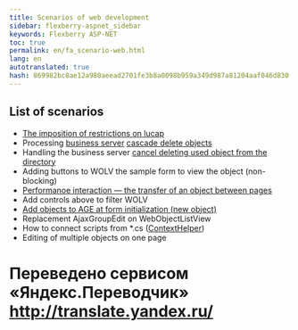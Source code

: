```yaml
--- 
title: Scenarios of web development 
sidebar: flexberry-aspnet_sidebar 
keywords: Flexberry ASP-NET 
toc: true 
permalink: en/fa_scenario-web.html 
lang: en 
autotranslated: true 
hash: 869982bc8ae12a980aeead2701fe3b8a0098b959a349d987a81204aaf046d830 
--- 
```


## List of scenarios 

* [The imposition of restrictions on lucap](fa_lookup-limit-web.html) 
* Processing [business server](fo_bs-wrapper.html) [cascade delete objects](fo_cascade-delete.html) 
* Handling the business server [cancel deleting used object from the directory](fo_delete-cancel.html) 
* Adding buttons to WOLV the sample form to view the object (non-blocking) 
* [Performanoe interaction — the transfer of an object between pages](fa_object-transfer-web.html) 
* Add controls above to filter WOLV 
* [Add objects to AGE at form initialization (new object)](fa_ajax-group-edit.html) 
* Replacement AjaxGroupEdit on WebObjectListView 
* How to connect scripts from *.cs ([ContextHelper](fa_context-helper.html)) 
* Editing of multiple objects on one page 



 # Переведено сервисом «Яндекс.Переводчик» http://translate.yandex.ru/